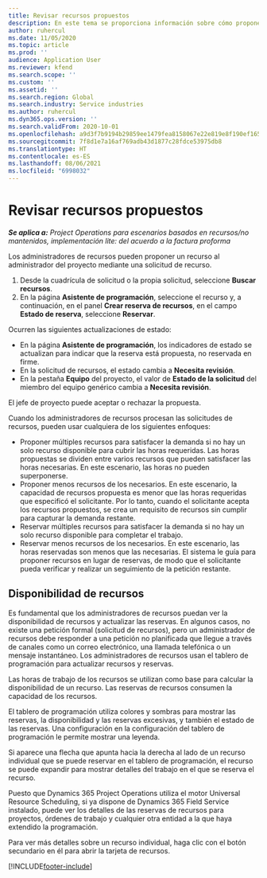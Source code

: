 ```yaml
---
title: Revisar recursos propuestos
description: En este tema se proporciona información sobre cómo proponer recursos de proyecto.
author: ruhercul
ms.date: 11/05/2020
ms.topic: article
ms.prod: ''
audience: Application User
ms.reviewer: kfend
ms.search.scope: ''
ms.custom: ''
ms.assetid: ''
ms.search.region: Global
ms.search.industry: Service industries
ms.author: ruhercul
ms.dyn365.ops.version: ''
ms.search.validFrom: 2020-10-01
ms.openlocfilehash: a9d3f7b9194b29859ee1479fea8158067e22e819e8f190ef1659e14b7c0cd6b5
ms.sourcegitcommit: 7f8d1e7a16af769adb43d1877c28fdce53975db8
ms.translationtype: HT
ms.contentlocale: es-ES
ms.lasthandoff: 08/06/2021
ms.locfileid: "6998032"
---
```

# <a name="review-proposed-resources"></a>Revisar recursos propuestos

_**Se aplica a:** Project Operations para escenarios basados en recursos/no mantenidos, implementación lite: del acuerdo a la factura proforma_

Los administradores de recursos pueden proponer un recurso al administrador del proyecto mediante una solicitud de recurso.

1. Desde la cuadrícula de solicitud o la propia solicitud, seleccione **Buscar recursos**.
2. En la página **Asistente de programación**, seleccione el recurso y, a continuación, en el panel **Crear reserva de recursos**, en el campo **Estado de reserva**, seleccione **Reservar**.

Ocurren las siguientes actualizaciones de estado:

- En la página **Asistente de programación**, los indicadores de estado se actualizan para indicar que la reserva está propuesta, no reservada en firme.
- En la solicitud de recursos, el estado cambia a **Necesita revisión**.
- En la pestaña **Equipo** del proyecto, el valor de **Estado de la solicitud** del miembro del equipo genérico cambia a **Necesita revisión**.

El jefe de proyecto puede aceptar o rechazar la propuesta.

Cuando los administradores de recursos procesan las solicitudes de recursos, pueden usar cualquiera de los siguientes enfoques:

- Proponer múltiples recursos para satisfacer la demanda si no hay un solo recurso disponible para cubrir las horas requeridas. Las horas propuestas se dividen entre varios recursos que pueden satisfacer las horas necesarias. En este escenario, las horas no pueden superponerse.
- Proponer menos recursos de los necesarios. En este escenario, la capacidad de recursos propuesta es menor que las horas requeridas que especificó el solicitante. Por lo tanto, cuando el solicitante acepta los recursos propuestos, se crea un requisito de recursos sin cumplir para capturar la demanda restante.
- Reservar múltiples recursos para satisfacer la demanda si no hay un solo recurso disponible para completar el trabajo.
- Reservar menos recursos de los necesarios. En este escenario, las horas reservadas son menos que las necesarias. El sistema le guía para proponer recursos en lugar de reservas, de modo que el solicitante pueda verificar y realizar un seguimiento de la petición restante.

## <a name="resource-availability"></a>Disponibilidad de recursos

Es fundamental que los administradores de recursos puedan ver la disponibilidad de recursos y actualizar las reservas. En algunos casos, no existe una petición formal (solicitud de recursos), pero un administrador de recursos debe responder a una petición no planificada que llegue a través de canales como un correo electrónico, una llamada telefónica o un mensaje instantáneo. Los administradores de recursos usan el tablero de programación para actualizar recursos y reservas.

Las horas de trabajo de los recursos se utilizan como base para calcular la disponibilidad de un recurso. Las reservas de recursos consumen la capacidad de los recursos.

El tablero de programación utiliza colores y sombras para mostrar las reservas, la disponibilidad y las reservas excesivas, y también el estado de las reservas. Una configuración en la configuración del tablero de programación le permite mostrar una leyenda.

Si aparece una flecha que apunta hacia la derecha al lado de un recurso individual que se puede reservar en el tablero de programación, el recurso se puede expandir para mostrar detalles del trabajo en el que se reserva el recurso.

Puesto que Dynamics 365 Project Operations utiliza el motor Universal Resource Scheduling, si ya dispone de Dynamics 365 Field Service instalado, puede ver los detalles de las reservas de recursos para proyectos, órdenes de trabajo y cualquier otra entidad a la que haya extendido la programación.

Para ver más detalles sobre un recurso individual, haga clic con el botón secundario en él para abrir la tarjeta de recursos.



[!INCLUDE[footer-include](../includes/footer-banner.md)]